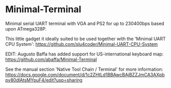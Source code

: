 # Minimal-Terminal
Minimal serial UART terminal with VGA and PS2 for up to 230400bps based upon ATmega328P.

This little gadget it ideally suited to be used together with the 'Minimal UART CPU System': https://github.com/slu4coder/Minimal-UART-CPU-System

EDIT: Augusto Baffa has added support for US-international keyboard map: https://github.com/abaffa/Minimal-Terminal

See the manual section 'Native Tool Chain / Terminal' for more information:
https://docs.google.com/document/d/1c2ZHtLd1BBAwcBAjBZZJmCA3AXpbpv80dlAtsMYpuF4/edit?usp=sharing
